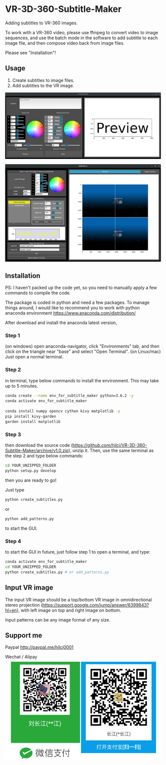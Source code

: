 # VR-3D-360-Subtitle-Maker

Adding subtitles to VR-360 images.

To work with a VR-360 video, please use ffmpeg to convert video to image sequences, and use the batch mode in the software to add subtitle to each image file, and then compose video back from image files.

Please see "Installation"!

## Usage

1. Create subtitles to image files.
2. Add subtitles to the VR image.

![CreatSubtitle.png](/imgs_readme/create_subtitle.png?raw=true "CreateSubtitle")

![AddPatterns.png](/imgs_readme/add_patterns.png?raw=true "AddPatterns")

## Installation

PS: I haven't packed up the code yet, so you need to manually apply a few commands to compile the code.

The package is coded in python and need a few packages.  To manage things around, I would like to recommend you to work with python anaconda environment https://www.anaconda.com/distribution/

After download and install the anaconda latest version,

### Step 1
(on windows) open anaconda-navigator, click "Environments" tab, and then click on the triangle near "base" and select "Open Terminal".  (on Linux/mac) Just open a normal terminal.

### Step 2
in terminal, type below commands to install the environment.  This may take up to 5 minutes.
```bash
conda create --name env_for_subtitle_maker python=3.6.2 -y
conda activate env_for_subtitle_maker

conda install numpy opencv cython kivy matplotlib -y
pip install kivy-garden
garden install matplotlib
```
### Step 3
then download the source code (https://github.com/hilcj/VR-3D-360-Subtitle-Maker/archive/v1.0.zip), unzip it.  Then, use the same terminal as the step 2 and type below commands:
```bash
cd YOUR_UNZIPPED_FOLDER
python setup.py develop
```
then you are ready to go!

Just type
``` bash
python create_subtitles.py
```
or
``` bash
python add_patterns.py
```
to start the GUI.

### Step 4
to start the GUI in future, just follow step 1 to open a terminal, and type:
``` bash
conda activate env_for_subtitle_maker
cd YOUR_UNZIPPED_FOLDER
python create_subtitles.py # or add_patterns.py
```

## Input VR image
The input VR image should be a top/bottom VR image in omnidirectional stereo projection (https://support.google.com/jump/answer/6399843?hl=en), with left image on top and right image on bottom.

Input patterns can be any image format of any size.

## Support me
Paypal
http://paypal.me/hilcj0001

Wechat / Alipay
![alipay_wechat.png](/imgs_readme/alipay_wechat.png?raw=true "alipay_wechat")

